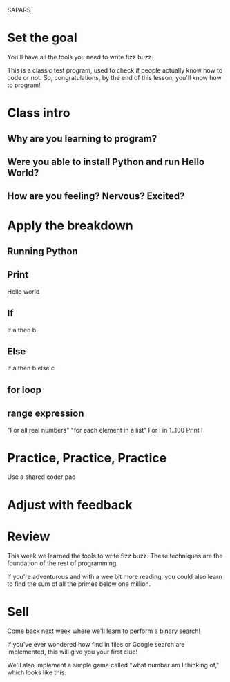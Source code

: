 SAPARS 

# Set the goal 

You'll have all the tools you need to write fizz buzz. 

This is a classic test program, used to check if people actually know how to code or not. So, congratulations, by the end of this lesson, you'll know how to program! 

# Class intro

## Why are you learning to program?
## Were you able to install Python and run Hello World?
## How are you feeling? Nervous? Excited?

# Apply the breakdown 

## Running Python 
## Print 

Hello world 

## If

If a then b

## Else 

If a then b else c

## for loop 

## range expression

"For all real numbers"
"for each element in a list"
For i in 1..100
Print I

# Practice, Practice, Practice

Use a shared coder pad

# Adjust with feedback 

# Review 

This week we learned the tools to write fizz buzz. These techniques are the foundation of the rest of programming. 

If you're adventurous and with a wee bit more reading, you could also learn to find the sum of all the primes below one million. 

# Sell

Come back next week where we'll learn to perform a binary search! 

If you've ever wondered how find in files or Google search are implemented, this will give you your first clue! 

We'll also implement a simple game called "what number am I thinking of," which looks like this. 
